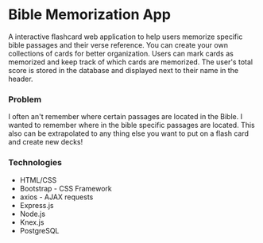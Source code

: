 # Bible Memorization App
A interactive flashcard web application to help users memorize specific bible passages and their verse reference.  You can create your own collections of cards for better organization.  Users can mark cards as memorized and keep track of which cards are memorized.  The user's total score is stored in the database and displayed next to their name in the header.

### Problem
I often an't remember where certain passages are located in the Bible.  I wanted to remember where in the bible specific passages are located.  This also can be extrapolated to any thing else you want to put on a flash card and create new decks!

### Technologies
* HTML/CSS
* Bootstrap - CSS Framework
* axios - AJAX requests
* Express.js
* Node.js
* Knex.js
* PostgreSQL
